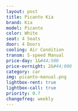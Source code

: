 ```yaml
---
layout: post
title: Picanto Kia
brand: Kia
model: Picanto
color: White
seat: 4 Seats
door: 4 Doors
cooling: Air Condition
transm: 5-speed Manual
price-day: 1&#44;500
price-ovrnight: 2&#44;000
category: car
img: picanto-manual.png
lightbox-rent: true
lightbox-call: true
priority: 0.7
changefreq: weekly
---
```

